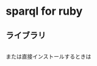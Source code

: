 # sparql for ruby

## ライブラリ

```bundle install
```

または直接インストールするときは
```gem install sparql-client
```

